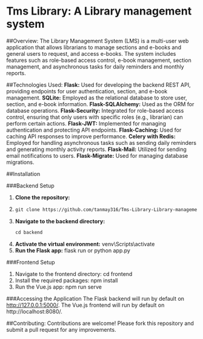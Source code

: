﻿# Tms Library: A Library management system
 
##Overview:
The Library Management System (LMS) is a multi-user web application that allows librarians to 
manage sections and e-books and general users to request, and access e-books. The system 
includes features such as role-based access control, e-book management, section management, 
and asynchronous tasks for daily reminders and monthly reports.

##Technologies Used:
**Flask:** Used for developing the backend REST API, providing endpoints for user authentication, 
section, and e-book management. 
**SQLite:** Employed as the relational database to store user, section, and e-book information. 
**Flask-SQLAlchemy:** Used as the ORM for database operations. 
**Flask-Security:** Integrated for role-based access control, ensuring that only users with specific 
roles (e.g., librarian) can perform certain actions. 
**Flask-JWT:** Implemented for managing authentication and protecting API endpoints. 
**Flask-Caching:** Used for caching API responses to improve performance. 
**Celery with Redis:** Employed for handling asynchronous tasks such as sending daily reminders 
and generating monthly activity reports. 
**Flask-Mail:** Utilized for sending email notifications to users. 
**Flask-Migrate:** Used for managing database migrations.

##Installation

###Backend Setup
1. **Clone the repository:**
2. ```markdown
   git clone https://github.com/tanmay316/Tms-Library-Library-management-system.git
3. **Navigate to the backend directory:**
   ```markdown
   cd backend
5. **Activate the virtual environment:**
   venv\Scripts\activate
6. **Run the Flask app:**
   flask run or python app.py

###Frontend Setup
1. Navigate to the frontend directory:
   cd frontend
2. Install the required packages:
   npm install
3. Run the Vue.js app:
   npm run serve

###Accessing the Application
The Flask backend will run by default on http://127.0.0.1:5000/.
The Vue.js frontend will run by default on http://localhost:8080/.

##Contributing:
Contributions are welcome! Please fork this repository and submit a pull request for any improvements.
